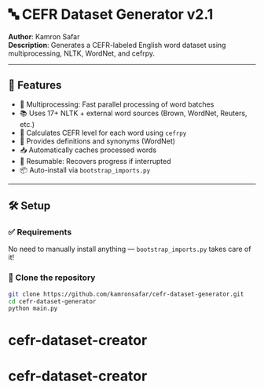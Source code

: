 # 🔤 CEFR Dataset Generator v2.1

**Author**: Kamron Safar  
**Description**: Generates a CEFR-labeled English word dataset using multiprocessing, NLTK, WordNet, and cefrpy.

---

## 🚀 Features

- 🔁 Multiprocessing: Fast parallel processing of word batches  
- 📚 Uses 17+ NLTK + external word sources (Brown, WordNet, Reuters, etc.)  
- 🎯 Calculates CEFR level for each word using `cefrpy`  
- 📖 Provides definitions and synonyms (WordNet)  
- 📥 Automatically caches processed words  
- 🔧 Resumable: Recovers progress if interrupted  
- 📦 Auto-install via `bootstrap_imports.py`

---

## 🛠️ Setup

### ✅ Requirements
No need to manually install anything — `bootstrap_imports.py` takes care of it!

### 🔽 Clone the repository

```bash
git clone https://github.com/kamronsafar/cefr-dataset-generator.git
cd cefr-dataset-generator
python main.py
```
# cefr-dataset-creator
# cefr-dataset-creator
